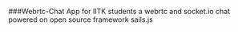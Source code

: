 ###Webrtc-Chat App for IITK students
a webrtc and socket.io chat powered on open source framework sails.js 
